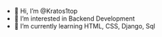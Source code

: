 - 👋 Hi, I’m @Kratos1top
- 👀 I’m interested in Backend Development
- 🌱 I’m currently learning HTML, CSS, Django, Sql

<!---
Kratos1top/Kratos1top is a ✨ special ✨ repository because its `README.md` (this file) appears on your GitHub profile.
You can click the Preview link to take a look at your changes.
--->
